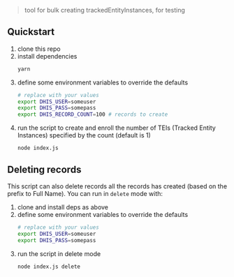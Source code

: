 > tool for bulk creating trackedEntityInstances, for testing

## Quickstart

  1. clone this repo
  1. install dependencies
      ```bash
      yarn
      ```
  1. define some environment variables to override the defaults
      ```bash
      # replace with your values
      export DHIS_USER=someuser
      export DHIS_PASS=somepass
      export DHIS_RECORD_COUNT=100 # records to create
      ```
  1. run the script to create and enroll the number of TEIs (Tracked Entity Instances) specified by the count (default is 1)
      ```
      node index.js
      ```

## Deleting records
This script can also delete records all the records has created (based on the prefix to Full Name). You can run in `delete` mode with:

  1. clone and install deps as above
  1. define some environment variables to override the defaults
      ```bash
      # replace with your values
      export DHIS_USER=someuser
      export DHIS_PASS=somepass
      ```
  1. run the script in delete mode
      ```bash
      node index.js delete
      ```
